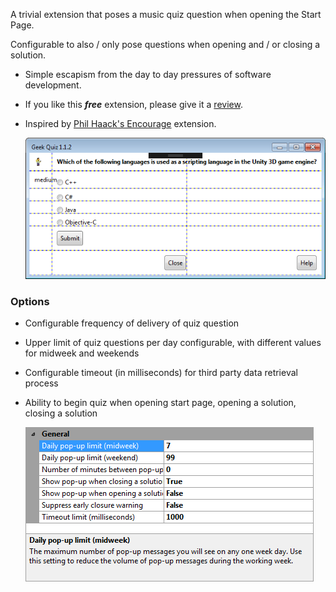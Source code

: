 [GitHubRepoURL]: https://github.com/GregTrevellick/Quiz.Launcher
[GitHubRepoIssuesURL]: https://github.com/GregTrevellick/Quiz.Launcher/issues
[GitHubRepoPullRequestsURL]: https://github.com/GregTrevellick/Quiz.Launcher/pulls
[VSMarketplaceUrl]: https://marketplace.visualstudio.com/items?itemName=GregTrevellick.MusicQuiz#review-details

A trivial extension that poses a music quiz question when opening the Start Page.

Configurable to also / only pose questions when opening and / or closing a solution.

- Simple escapism from the day to day pressures of software development.

- If you like this ***free*** extension, please give it a [review][VSMarketplaceUrl].

- Inspired by [Phil Haack's Encourage](https://marketplace.visualstudio.com/items?itemName=Haacked.Encourage) extension. 

  ![](ReadMeScreenShot_PopUp.png)

### Options

- Configurable frequency of delivery of quiz question 

- Upper limit of quiz questions per day configurable, with different values for midweek and weekends

- Configurable timeout (in milliseconds) for third party data retrieval process 

- Ability to begin quiz when opening start page, opening a solution, closing a solution

  ![](ReadMeScreenShot_Options.png)
